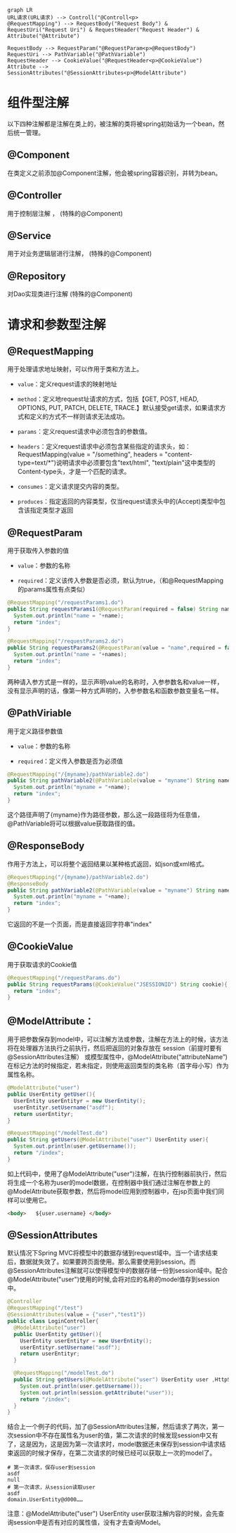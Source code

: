 ```mermaid
graph LR
URL请求(URL请求) --> Controll("@Controll<p>
@RequestMapping") --> RequestBody("Request Body") & RequestUri("Request Uri") & RequestHeader("Request Header") & Attribute("@Attribute")

RequestBody --> RequestParam("@RequestParam<p>@RequestBody")
RequestUri --> PathVariable("@PathVariable")
RequestHeader --> CookieValue("@RequestHeader<p>@CookieValue")
Attribute --> SessionAttributes("@SessionAttributes<p>@ModelAttribute")
```
# 组件型注解
以下四种注解都是注解在类上的，被注解的类将被spring初始话为一个bean，然后统一管理。
## @Component
在类定义之前添加@Component注解，他会被spring容器识别，并转为bean。

## @Controller
用于控制层注解 ， (特殊的@Component)

## @Service
用于对业务逻辑层进行注解， (特殊的@Component)

## @Repository
对Dao实现类进行注解 (特殊的@Component)


# 请求和参数型注解
## @RequestMapping
用于处理请求地址映射，可以作用于类和方法上。
- `value`：定义request请求的映射地址

- `method`：定义地request址请求的方式，包括【GET, POST, HEAD, OPTIONS, PUT, PATCH, DELETE, TRACE.】默认接受get请求，如果请求方式和定义的方式不一样则请求无法成功。

- `params`：定义request请求中必须包含的参数值。

- `headers`：定义request请求中必须包含某些指定的请求头，如：RequestMapping(value = "/something", headers = "content-type=text/*")说明请求中必须要包含"text/html", "text/plain"这中类型的Content-type头，才是一个匹配的请求。

- `consumes`：定义请求提交内容的类型。

- `produces`：指定返回的内容类型，仅当request请求头中的(Accept)类型中包含该指定类型才返回

## @RequestParam
用于获取传入参数的值
- `value`：参数的名称

- `required`：定义该传入参数是否必须，默认为true，（和@RequestMapping的params属性有点类似）
```java
@RequestMapping("/requestParams1.do")
public String requestParams1(@RequestParam(required = false) String name){
  System.out.println("name = "+name);
  return "index";
}

@RequestMapping("/requestParams2.do")
public String requestParams2(@RequestParam(value = "name",required = false) String names){
  System.out.println("name = "+names);
  return "index";
}
```
两种请入参方式是一样的，显示声明value的名称时，入参参数名和value一样，没有显示声明的话，像第一种方式声明的，入参参数名和函数参数变量名一样。

## @PathViriable
用于定义路径参数值

- `value`：参数的名称

- `required`：定义传入参数是否为必须值
```java
@RequestMapping("/{myname}/pathVariable2.do")
public String pathVariable2(@PathVariable(value = "myname") String name){
  System.out.println("myname = "+name);
  return "index";
}
```
这个路径声明了{myname}作为路径参数，那么这一段路径将为任意值，@PathVariable将可以根据value获取路径的值。

## @ResponseBody
作用于方法上，可以将整个返回结果以某种格式返回，如json或xml格式。
```java
@RequestMapping("/{myname}/pathVariable2.do")
@ResponseBody
public String pathVariable2(@PathVariable(value = "myname") String name){
  System.out.println("myname = "+name);
  return "index";
}
```
它返回的不是一个页面，而是直接返回字符串"index"

## @CookieValue
用于获取请求的Cookie值
```java
@RequestMapping("/requestParams.do")
public String requestParams(@CookieValue("JSESSIONID") String cookie){
  return "index";
}
```

## @ModelAttribute：
用于把参数保存到model中，可以注解方法或参数，注解在方法上的时候，该方法将在处理器方法执行之前执行，然后把返回的对象存放在 session（前提时要有@SessionAttributes注解） 或模型属性中，@ModelAttribute(“attributeName”) 在标记方法的时候指定，若未指定，则使用返回类型的类名称（首字母小写）作为属性名称。
```java
@ModelAttribute("user")
public UserEntity getUser(){
  UserEntity userEntityr = new UserEntity();
  userEntityr.setUsername("asdf");
  return userEntityr;
}

@RequestMapping("/modelTest.do")
public String getUsers(@ModelAttribute("user") UserEntity user){
  System.out.println(user.getUsername());
  return "/index";
}
```
如上代码中，使用了@ModelAttribute("user")注解，在执行控制器前执行，然后将生成一个名称为user的model数据，在控制器中我们通过注解在参数上的@ModelAttribute获取参数，然后将model应用到控制器中，在jsp页面中我们同样可以使用它。
```html
<body>   ${user.username} </body>
```

## @SessionAttributes
默认情况下Spring MVC将模型中的数据存储到request域中。当一个请求结束后，数据就失效了。如果要跨页面使用。那么需要使用到session。而@SessionAttributes注解就可以使得模型中的数据存储一份到session域中。配合@ModelAttribute("user")使用的时候,会将对应的名称的model值存到session中。
```java
@Controller
@RequestMapping("/test")
@SessionAttributes(value = {"user","test1"})
public class LoginController{
  @ModelAttribute("user")
  public UserEntity getUser(){
    UserEntity userEntityr = new UserEntity();
    userEntityr.setUsername("asdf");
    return userEntityr;
  }

  @RequestMapping("/modelTest.do")
  public String getUsers(@ModelAttribute("user") UserEntity user ,HttpSession session){
    System.out.println(user.getUsername());
    System.out.println(session.getAttribute("user"));
    return "/index";
  }
}
```
结合上一个例子的代码，加了@SessionAttributes注解，然后请求了两次，第一次session中不存在属性名为user的值，第二次请求的时候发现session中又有了，这是因为，这是因为第一次请求时，model数据还未保存到session中请求结束返回的时候才保存，在第二次请求的时候已经可以获取上一次的model了。
```console
# 第一次请求，保存user到session
asdf
null
# 第一次请求，从session读取user
asdf
domain.UserEntity@d000……
```
注意：@ModelAttribute("user") UserEntity user获取注解内容的时候，会先查询session中是否有对应的属性值，没有才去查询Model。
